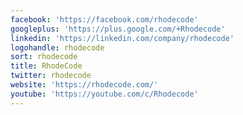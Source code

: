 ```yaml
---
facebook: 'https://facebook.com/rhodecode'
googleplus: 'https://plus.google.com/+Rhodecode'
linkedin: 'https://linkedin.com/company/rhodecode'
logohandle: rhodecode
sort: rhodecode
title: RhodeCode
twitter: rhodecode
website: 'https://rhodecode.com/'
youtube: 'https://youtube.com/c/Rhodecode'
---
```

